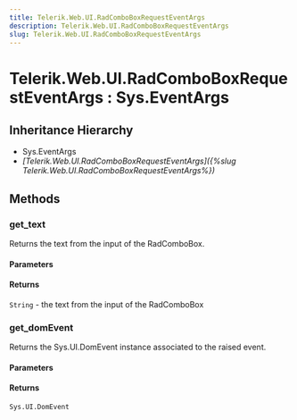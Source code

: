 ```yaml
---
title: Telerik.Web.UI.RadComboBoxRequestEventArgs
description: Telerik.Web.UI.RadComboBoxRequestEventArgs
slug: Telerik.Web.UI.RadComboBoxRequestEventArgs
---
```


# Telerik.Web.UI.RadComboBoxRequestEventArgs : Sys.EventArgs 

## Inheritance Hierarchy

* Sys.EventArgs
* *[Telerik.Web.UI.RadComboBoxRequestEventArgs]({%slug Telerik.Web.UI.RadComboBoxRequestEventArgs%})*


## Methods

###  get_text

Returns the text from the input of the RadComboBox.

#### Parameters

#### Returns

`String` - the text from the input of the RadComboBox

### get_domEvent

Returns the Sys.UI.DomEvent instance associated to the raised event.

#### Parameters

#### Returns

`Sys.UI.DomEvent` 



